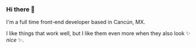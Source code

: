 ### Hi there 👋

I'm a full time front-end developer based in Cancún, MX.

I like things that work well, but I like them even more when they also look ✨ _nice_ ✨.

<!--
**yair-rodriguez/yair-rodriguez** is a ✨ _special_ ✨ repository because its `README.md` (this file) appears on your GitHub profile.

Here are some ideas to get you started:

- 🔭 I’m currently working on ...
- 🌱 I’m currently learning ...
- 👯 I’m looking to collaborate on ...
- 🤔 I’m looking for help with ...
- 💬 Ask me about ...
- 📫 How to reach me: ...
- 😄 Pronouns: ...
- ⚡ Fun fact: ...
-->
